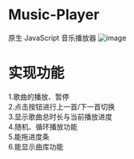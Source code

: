 # Music-Player
原生 JavaScript 音乐播放器
![image](https://github.com/yj666/images/blob/master/%E9%9F%B3%E4%B9%90%E6%92%AD%E6%94%BE%E5%99%A8.gif)  
# 实现功能
1.歌曲的播放、暂停  
2.点击按钮进行上一首/下一首切换  
3.显示歌曲总时长与当前播放进度  
4.随机、循环播放功能  
5.能拖进度条  
6.能显示曲库功能  
